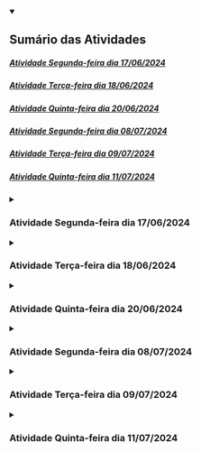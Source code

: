 <details open>
	<summary><h2>Sumário das Atividades</h2></summary>
	<nav>
    	<h5>
			<a href ="#atividade17-06">Atividade Segunda-feira dia 17/06/2024</a>
		</h5>
    	<h5>
			<a href ="#atividade18-06">Atividade Terça-feira dia 18/06/2024</a>
		</h5>
    	<h5>
			<a href ="#atividade20-06">Atividade Quinta-feira dia 20/06/2024</a>
		</h5>
		<h5>
			<a href ="#atividade08-07">Atividade Segunda-feira dia 08/07/2024</a>
		</h5>
		<h5>
			<a href ="#atividade09-07">Atividade Terça-feira dia 09/07/2024</a>
		</h5>
		<h5>
			<a href ="#atividade11-07">Atividade Quinta-feira dia 11/07/2024</a>
		</h5>
	</nav>
</details>

<details>
	<summary><h3 id ="atividade17-06">Atividade Segunda-feira dia 17/06/2024</h3></summary>

### 1. Relacionar tags com afirmação:

- Tem a única função de definir qual o título da página. _________<br>
- Criar títulos ou subtítulos de parágrafos.__________<br>
- Criar um parágrafo.___________<br>
- Quebra de página.____________<br>
- Dar destace no texto, nesse caso, em negrito.____________<br>
- Sobrescrever uma porção de texto._____________<br>
- Sobscrever uma porção de texto.____________<br>
- Destacar um porção importante do texto._____________<br>
- Dar ênfase no texto para leitores de tela.____________<br>
- Texto em destaque equivalente a marcadores.___________<br>
- Tornar o texto itálico.___________<br>
- Tornar o texto pequeno.__________<br>

<br>

#### Assinale OK para cada uma concluída*

#### Utilize o github.com ou seu editor preferido para continuar

### 2. Crie uma segunda página e conecte a principal com essa segunda utilizando tag a. Somente letras minúscula e o final .html

### 3. Utilize tag iframe para conectar sua página com um vídeo no youtube.

### 4. Utilize tag img para adicionar uma imagem a página principal.

### 5. Crie um arquivo style.css

### 6. Adicione a tag *link* dentro da tag head na página principal para conectar o arquivo style.css

### 7 Adicione o seguinte código a seu arquivo css:

```css
a:link 
{
    color: black;
    text-decoration: none;
}

a:visited
{
    color: hotpink;
    text-decoration: none;
}

a:hover
{
    color: magenta;
    text-decoration: none;

a:active
{    
    color: cyan;
    text-decoration: none;
}
```
#### Há quatro tipos de estados de um link:

##### **a:link** - comportamento do link que não foi visitado.
##### **a:visited** - comportamento do link depois de ser clicado.
##### **a:hover** - comportamento do link quando o mouse sobrepõe o link.
##### **a:active** - comportamento do link no exato momento que é clicado.

### 8 Responda abaixo antes de modificar os 4 estados:

##### a. O que acontece quando clica no link?

##### b. O que acontece sem clicar no link?

##### c. O que acontece depois que clicar no link e voltar?

##### d. O que acontece quando o ponteiro do mouse passa sobre o link?

</details>

<details>
	<summary><h3 id ="atividade18-06">Atividade Terça-feira dia 18/06/2024</h3></summary>
	
### Parte 1

### 1. Categorize os operadores em Python como relacional, lógico, atribuição ou matemático.

*Copie as respostas no caderno*

a. **!=** _________________ <br>
b. **==**_________________ <br>
c. **//**__________________ <br>
d. **>**__________________ <br>
e. **/**__________________ <br>
f. **>=**_________________ <br>
g. **%**_________________ <br>
h. * _________________ <br>
i. **+**__________________ <br>
j. **<=**_________________ <br>
k. **_________________ <br>
l. **-**__________________ <br>
m. **and**_______________ <br>
n. **or**_________________ <br>
o. **not**________________ <br>
p. **=**__________________ <br>

### 2. Analise aonde estão os erros e reescreva no caderno.
a.
```python
1 if variável0 == variável2:
2    print(False)
3    
4 else:
5    
6    print(true)
7    
8 else
9    print(OK")
```

### 3. Sintaxe para utilização de marcadores e assim exibir automaticamente o conteúdo da variável:

<img src ="images/printmarcadores.png" width ="300" height ="168">

#### Escreva o programa abaixo em um editor Python e execute para ver o resultado:**
```python
variável0, variável2, variável3 = 4, "Olá", 5.5

if True != False:
    
    print("O valor %s é diferente do valor %d" % (variável2, variável0))
    
    print("O valor %.2f é diferente ddo valor %s" % (variável3, variável2))

    print("O valor %d é diferente do valor %.2f" % (variável0, variável3))
    
else:
    
    print("Erro fatal")
```

#### **Dicas:**

Utilize %.2f para exibir números decimais não tão grandes.<br>
Coloque o sinal de % antes de especificar quais as variáveis que estarão entre parênteses

<br>

### 4. Faça o seguinte programa utilzando marcadores:

Roberto ganha R$ 2500,00 e terá um aumento de 15%. Utilize no máximo quatro variáveis. <br>
Use print para exibir o salário depois do aumento e o valor do aumento <br>
Fórmula 1 para porcentagem: (valorbase / 100) × porcentagem <br>
Fórmula 2 para porcentagem: (valorbase * porcentagem) / 100

<br>

### Parte 2

### 5. Resolver as tabelas abaixo no caderno.

##### Lembre-se que 5 > 2 and 2 > 3 é uma afirmação falsa <br>

##### Lembre-se que 5 > 2 or 2 > 3 é uma afirmação verdadeira <br>

##### Lembre-se que o operador not inverte o resultado

##### Preencha a tabela com sim e não nos devidos lugares.

<img src ="images/tabelalogica.png" width ="600" height ="338">


### 6. Faça o seguinte programa também utilizando marcadores:

A Le biscuit está com um promoção de 10% para produtos abaixo de R$100,00 e 7% para produtos acima de R$100,00.<br>
Tenha uma variável com valor maior ou igual a 100 e outra menor que 100.<br>
Use o print para exibir o valor com desconto e o valor do desconto.

<br>

### Conteúdo Opcional:

#### 1. Faça o seguinte programa também utilizando marcadores:
Quanto tempo levaria para percorrer o trecho São Paulo Dubai? <br>
A distância é de 7687 milhas e a velocidade média do avião é 1078 km/h <br>
Não esqueça de converter milhas para quilômetros

</details>

<details>
	<summary><h3 id ="atividade20-06">Atividade Quinta-feira dia 20/06/2024</h3></summary>

### Sistema LN (Linguagem Natural): Conversão de texto em código e vice-versa

### Todo código Python precisa que declare as variáveis antes usá-las

```python
a = 0
b = 1

print(a + b)
```

#### A interpretação do código acima em Linguagem Natural:

A variável *a* apaga o valor anterior e recebe o valor *0* <br>
A variável *b* apaga o valor anterior e recebe o valor *1* <br>

Imprimir a seguinte expressão(*a adição b*)

<br>

### 1. Complete abaixo em Linguagem Natural:


a. 
```python
milhas = 100
quilometros = milhas * 1.6

print(quilometros)
```

A variável *milhas* apaga o valor anterior e recebe o valor  ______ <br>
A variável ______________ apaga o valor anterior e recebe o valor *milhas* multiplicação ____ <br>

_________ a seguinte expressão(quilometros)

b.

```python
metros = 1
centimetros = metro * 100

print(centimetros)
```
A variável _________ apaga o valor anterior e recebe o valor _____ <br>
A variável _centimetros_ apaga o valor anterior e recebe metros _____________ 100

__________________________________(centimetros)

<br>

### 2. Converter o seguinte código Python em Linguagem Natural:

```python
distancia = 1000
velocidadeMedia = 150

print(distancia / velocidadeMedia)
```

<br>

### 3. Converter o seguinte texto para Python:

A variável *salário* apaga o valor anterior e recebe o valor *2500*<br>
A variável *aumento* apaga o valor anterior e recebe o valor 375

Imprimir a seguinte expressão(salário adição aumento)

<br>

### 4. Modificando os valores das variáveis:

```python
a = 0
b = 1
a += 1
b -= 1

print(a + b)
```

#### A interpretação do código Python acima em Linguagem Natural:

A variável *a* apaga o valor anterior e recebe o valor *0*<br>
A variável *b* apaga o valor anterior e recebe o valor *1*<br>
A variável *a* acrescenta 1 ao valor anterior<br>
A variável *b* subtrai 1 ao valor anterior<br>

Imprimir a seguinte expressão(*a adição b*)

#### a. Converter o seguinte código em Python para Linguagem Natural:

```python
distancia = 1000
velocidadeMedia = 150
distancia -= 100
velocidadeMedia += 50

print(distancia / velocidadeMedia)
```

#### b. Converter o seguinte código em Python para Linguagem Natural:

```python
dias = 365
meses = dias / 28
```

</details>

<details>
	<summary><h3 id ="atividade08-07">Atividade Segunda-feira dia 08/07/2024</h3></summary>

 ### 1. Tag ul e tag li para criação de lista não ordenada:

```html
<ul>
	<li>Primeiro tópico da lista não ordenada</li>
	<li>Segundo tópico da lista não ordenada</li>
</ul>
```

Criar uma lista não ordenada como os seguintes tópicos:

HTML, CSS, JavaScript, Web design, UI, UX, WWW, desenvolvimento.

<br>

### 2. Aninhar tags dentro da outra para criar listas dentro de listas:

```html
<ul>

    <li>Primeiro tópico da lista não ordenada</li>
    <li>Segundo tópico da lista não ordenada</li>

    <ul>
        <li>Primeiro subtópico</li>
        <li>Segundo subtópico</li>
    </ul>

    <li>Terceiro tópico da lista não ordenada</li>

</ul>
```

### Criar uma lista não ordenada com a seguinte estrutura e conteúdo:

- Tags de formatação
    -    b
    -    p
    -    em
    -    i
    -    strong
    -    br
    -    h1 até h6
    -    mark
    -    small
    -    sub
    -    sup
- Tags de multimídia
    - figure
    - img
    - figcaption
    - video
    - iframe
    - audio
- Tag de navegação
    - nav
    - a

### Quais tags são usadas em conjunto para criar uma lista não ordenada?

- [ ] lu, il
- [ ] ul, li
- [ ] li, lu
- [ ] il, ul

<br>

### 3. Tag ol e tag li para criação de lista ordenada:

```html
<ol>
    <li>Primeiro tópico da lista ordenada</li>
    <li>Segundo tópico da lista ordenada</li>
</ol>
```

### Criar uma lista ordenada contendo as versões para usuário do Windows, começando do XP em diante até o Windows 11

<br>

### 4. Assim como na lista não ordenada, também é possível aninhas listas ordenadas.

```html
<ol>
    <li>Primeiro tópico</li>
    <li>Segundo tópico</li>
   
     <ol>
       
        <li>Primeiro subtópico</li>
        <li>Segundo subtópico</li>
    </ol>

    <li>Terceiro tópico</li>

</ol>
```

### Criar uma lista ordenada com a seguinte estrutura e conteúdo:

1. Windows XP
2. Windows Vista
3. Windows 7
4. Windows 8
5. Windows 8.1
6. Windows 10
    1. 1507
    2. 1511
    3. 1607
    4. 1703
    5. 1709
    6. 1803
    7. 1903
    8. 1909
    9. 2004
    10. 20H2
    11. 21H1
    12. 21H2
    13. 22H2
7. Windows 11
    1. 21H2
    2. 22H2
    3. 23H2
  
### Quais tags são usadas em conjunto para criar uma lista ordenada?

- [ ] lu, li
- [ ] ul, li
- [ ] ol, li
- [ ] ol, il

<br>

Adicione o seguinte código ao arquivo html:

```html
<!DOCTYPE html>

<html lang ="pt-br">
   
<head>
   
    <meta charset = "utf-8">

    <meta name ="viewport" content ="width=device-width,initial-scale=1"/>
       
    <title></title>

    <link rel ="stylesheet" type ="text/css" href ="style.css">
   
</head>

<body>

    <h1>Um resumo de alguns elementos</h1>

    <p>Um elemento parágrafo irá conter majoritariamente texto. Por agora, é importante saber que você não pode aninhar um parágrafo dentro do outro.</p>

    <p>O elemento <code>ol</code> (<i>ordered list</i>) representa uma lista de items onde os items foram intencionalmente ordenados. O elemento <code>li</code> representa um item dessa lista.</p>

    <p>O elemento <code>ol</code> (<i>ordered list</i>) representa uma lista de items onde os items foram intencionalmente ordenados. O elemento <code>li</code> representa um item da lista.</p>

    <figure>
                   
         <img src ="https://i.pinimg.com/736x/05/54/6b/05546b7a15d44d2985631d7e1f0aa7f5.jpg" alt ="Tirinha dos números primos" width ="300" height ="300"><br>
                   
         <figcaption>Tirinha dos números primos</figcaption>
                    
    </figure>
     
</body>
 
</html>
```

Ao arquivo css, adicione os seguintes seletores simples:

```css
h1{
    font-family: Garamond;
    font-size: 5vw;
}

i{
    font-family: Helvetica;
}

code{
    color: cyan;
}

p{
    font-size: 3vw;
}

img{
    filter: grayscale(100%);
}
```
Observe que cada seletor representa uma tag

### Opcionais: ddicione as seguintes propriedades em cada uma das tags você possua em sua página:**

font-size: 2vw;  // Tamanho da fonte conforme largura da página. Nesse caso, 2vw é 2% da largura

color: khaki;    // Cor

font-family: Verdana;   // Altera a fonte. Teste também com Courier New, Garamond, Arial eMonaco

font-variant-caps: petite-caps;   // Fonte em caxa-alta

text-align: justify   // teste também com as opções center, left e right no lugar de justify

</details>

<details>
	<summary><h3 id ="atividade09-07">Atividade Terça-feira dia 09/07/2024</h3></summary>
 
</details>

<details>
	<summary><h3 id ="atividade11-07">Atividade Quinta-feira dia 11/07/2024</h3></summary>
 
</details>
